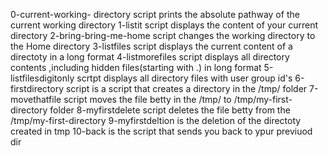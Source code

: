 0-current-working- directory script prints the absolute pathway of the current working directory
1-listit script displays the content of your current directory
2-bring-bring-me-home script changes the working directory to the Home directory
3-listfiles script displays the current content of a directoty in a long format
4-listmorefiles script displays all directory contents ,including hidden files(starting with .) in  long format
5-listfilesdigitonly scrtpt displays all directory files with user group id's
6-firstdirectory script is a script that creates a directory in the /tmp/ folder
7-movethatfile script moves the file betty in the /tmp/ to /tmp/my-first-directory folder
8-myfirstdelete script deletes the file betty from the /tmp/my-first-directory
9-myfirstdeltion is the deletion of the directoty created in tmp
10-back is the script that sends you back to ypur previuod dir
